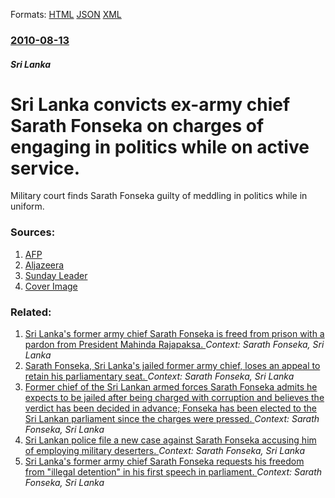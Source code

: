 
Formats: [HTML](/news/2010/08/13/sri-lanka-convicts-ex-army-chief-sarath-fonseka-on-charges-of-engaging-in-politics-while-on-active-service.html)  [JSON](/news/2010/08/13/sri-lanka-convicts-ex-army-chief-sarath-fonseka-on-charges-of-engaging-in-politics-while-on-active-service.json)  [XML](/news/2010/08/13/sri-lanka-convicts-ex-army-chief-sarath-fonseka-on-charges-of-engaging-in-politics-while-on-active-service.xml)  

### [2010-08-13](/news/2010/08/13/index.md)

##### Sri Lanka
# Sri Lanka convicts ex-army chief Sarath Fonseka on charges of engaging in politics while on active service. 

Military court finds Sarath Fonseka guilty of meddling in politics while in uniform.


### Sources:

1. [AFP](http://www.google.com/hostednews/afp/article/ALeqM5g8xCD44vm9Zyk7ZH41sKJOPo0KLw)
2. [Aljazeera](http://english.aljazeera.net/news/asia/2010/08/201081395730973935.html)
3. [Sunday Leader](http://www.thesundayleader.lk/2010/08/13/sarath-fonseka-found-guilty-in-first-court-martial/)
3. [Cover Image](http://www.aljazeera.com)

### Related:

1. [Sri Lanka's former army chief Sarath Fonseka is freed from prison with a pardon from President Mahinda Rajapaksa. ](/news/2012/05/21/sri-lanka-s-former-army-chief-sarath-fonseka-is-freed-from-prison-with-a-pardon-from-president-mahinda-rajapaksa.md) _Context: Sarath Fonseka, Sri Lanka_
2. [Sarath Fonseka, Sri Lanka's jailed former army chief, loses an appeal to retain his parliamentary seat. ](/news/2011/01/25/sarath-fonseka-sri-lanka-s-jailed-former-army-chief-loses-an-appeal-to-retain-his-parliamentary-seat.md) _Context: Sarath Fonseka, Sri Lanka_
3. [Former chief of the Sri Lankan armed forces Sarath Fonseka admits he expects to be jailed after being charged with corruption and believes the verdict has been decided in advance; Fonseka has been elected to the Sri Lankan parliament since the charges were pressed. ](/news/2010/08/19/former-chief-of-the-sri-lankan-armed-forces-sarath-fonseka-admits-he-expects-to-be-jailed-after-being-charged-with-corruption-and-believes-t.md) _Context: Sarath Fonseka, Sri Lanka_
4. [Sri Lankan police file a new case against Sarath Fonseka accusing him of employing military deserters. ](/news/2010/07/14/sri-lankan-police-file-a-new-case-against-sarath-fonseka-accusing-him-of-employing-military-deserters.md) _Context: Sarath Fonseka, Sri Lanka_
5. [Sri Lanka's former army chief Sarath Fonseka requests his freedom from "illegal detention" in his first speech in parliament. ](/news/2010/04/22/sri-lanka-s-former-army-chief-sarath-fonseka-requests-his-freedom-from-illegal-detention-in-his-first-speech-in-parliament.md) _Context: Sarath Fonseka, Sri Lanka_
